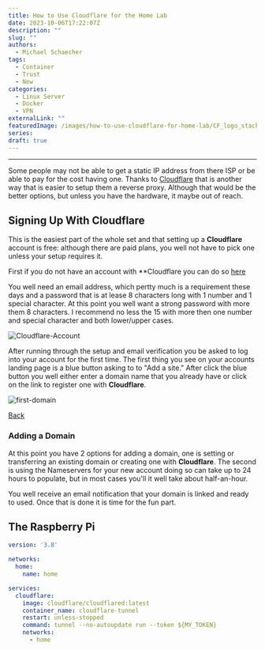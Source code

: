 ```yaml
---
title: How to Use Cloudflare for the Home Lab
date: 2023-10-06T17:22:07Z
description: ""
slug: ""
authors:
  - Michael Schaecher
tags:
  - Container
  - Trust
  - New
categories:
  - Linux Server
  - Docker
  - VPN
externalLink: ""
featuredImage: /images/how-to-use-cloudflare-for-home-lab/CF_logo_stacked_singlecolor_wht.png
series:
draft: true
---
```


----
Some people may not be able to get a static IP address from there ISP or be able to pay for the cost having one. Thanks to [Cloudflare](https://cloudflare.com) that is another way that is easier to setup them a reverse proxy. Although that would be the better options, but unless you have the hardware, it maybe out of reach.

## Signing Up With Cloudflare

This is the easiest part of the whole set and that setting up a **Cloudflare** account is free: although there are paid plans, you well not have to pick one unless your setup requires it.

First if you do not have an account with **Cloudflare you can do so [here](https://dash.cloudflare.com/sign-up)

You well need an email address, which pertty much is a requirement these days and a password that is at lease 8 characters long with 1 number and 1 special character. At this point you well want a strong password with more them 8 characters. I recommend no less the 15 with more then one number and special character and both lower/upper cases.

![Cloudflare-Account](/images/setting-up-raspberry-pi-as-cloudflare-tunnel-server/cloudflare-sign-up.png)

After running through the setup and email verification you be asked to log into your account for the first time. The first thing you see on your accounts landing page is a blue button asking to to "Add a site." After click the blue button you well either enter a domain name that you already have or click on the link to register one with **Cloudflare**.

![first-domain](/images/setting-up-raspberry-pi-as-cloudflare-tunnel-server/first-domain.png)

[Back](#signing-up-with-cloudflare)

### Adding a Domain

At this point you have 2 options for adding a domain, one is setting or transferring an existing domain or creating one with **Cloudflare**. The second is using the Nameservers for your new account doing so can take up to 24 hours to populate, but in most cases you'll it well take about half-an-hour.

You well receive an email notification that your domain is linked and ready to used. Once that is done it is time for the fun part.

## The Raspberry Pi

```yml
version: '3.8'

networks:
  home:
    name: home

services:
  cloudflare:
    image: cloudflare/cloudflared:latest
    container_name: cloudflare-tunnel
    restart: unless-stopped
    command: tunnel --no-autoupdate run --token ${MY_TOKEN}
    networks:
      - home
```

